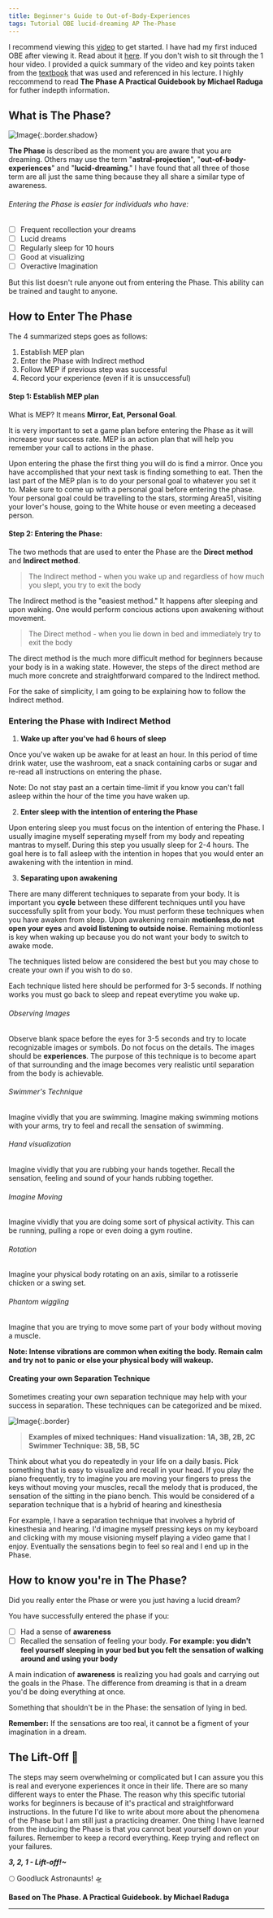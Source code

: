 ```yaml
---
title: Beginner's Guide to Out-of-Body-Experiences
tags: Tutorial OBE lucid-dreaming AP The-Phase
--- 
```


I recommend viewing this [video] to get started. I have had my first induced OBE after viewing it. Read about it [here]. If you don't wish to sit through the 1 hour video. I provided a quick summary of the video and key points taken from the [textbook] that was used and referenced in his lecture. I highly reccommend to read __The Phase A Practical Guidebook by Michael Raduga__ for futher indepth information. 

## What is The Phase?

![Image](/images/phase.jpg){:.border.shadow}

**The Phase** is described as the moment you are aware that you are dreaming. Others may use the term "__astral-projection__", "__out-of-body-experiences__" and "__lucid-dreaming__." I have found that all three of those term are all just the same thing because they all share a similar type of awareness. 

###### Entering the Phase is easier for individuals who have:
- [ ] Frequent recollection your dreams
- [ ] Lucid dreams
- [ ] Regularly sleep for 10 hours
- [ ] Good at visualizing 
- [ ] Overactive Imagination 

But this list doesn't rule anyone out from entering the Phase. This ability can be trained and taught to anyone.  

## How to Enter The Phase

The 4 summarized steps goes as follows:

1. Establish MEP plan
2. Enter the Phase with Indirect method
3. Follow MEP if previous step was successful 
4. Record your experience (even if it is unsuccessful)

#### Step 1: Establish MEP plan 

What is MEP? It means **Mirror, Eat, Personal Goal**. 

It is very important to set a game plan before entering the Phase as it will increase your success rate. MEP is an action plan that will help you remember your call to actions in the phase. 

Upon entering the phase the first thing you will do is find a mirror. Once you have accomplished that your next task is finding something to eat. Then the last part of the MEP plan is to do your personal goal to whatever you set it to. Make sure to come up with a personal goal before entering the phase. Your personal goal could be travelling to the stars, storming Area51, visiting your lover's house, going to the White house or even meeting a deceased person.

#### Step 2: Entering the Phase:

The two methods that are used to enter the Phase are the **Direct method** and **Indirect method**. 

> The Indirect method - when you wake up and regardless of how much you slept, you try to exit the body 

The Indirect method is the "easiest method." It happens after sleeping and upon waking. One would perform concious actions upon awakening without movement. 

> The Direct method - when you lie down in bed and immediately try to exit the body 

The direct method is the much more difficult method for beginners because your body is in a waking state. However, the steps of the direct method are much more concrete and straightforward compared to the Indirect method. 

For the sake of simplicity, I am going to be explaining how to follow the Indirect method. 

### Entering the Phase with Indirect Method

1. **Wake up after you've had 6 hours of sleep** 

Once you've waken up be awake for at least an hour. In this period of time drink water, use the washroom, eat a snack containing carbs or sugar and re-read all instructions on entering the phase. 

Note: Do not stay past an a certain time-limit if you know you can't fall asleep within the hour of the time you have waken up. 

2. **Enter sleep with the intention of entering the Phase**

Upon entering sleep you must focus on the intention of entering the Phase. I usually imagine myself seperating myself from my body and repeating mantras to myself. During this step you usually sleep for 2-4 hours. The goal here is to fall asleep with the intention in hopes that you would enter an awakening with the intention in mind. 

3. **Separating upon awakening** 

There are many different techniques to separate from your body. It is important you **cycle** between these different techniques until you have successfully split from your body. You must perform these techniques when you have awaken from sleep. Upon awakening remain **motionless**,**do not open your eyes** and **avoid listening to outside noise**. Remaining motionless is key when waking up because you do not want your body to switch to awake mode. 

The techniques listed below are considered the best but you may chose to create your own if you wish to do so. 

Each technique listed here should be performed for 3-5 seconds. If nothing works you must go back to sleep and repeat everytime you wake up. 

###### Observing Images
Observe blank space before the eyes for 3-5 seconds and try to locate recognizable images or symbols. Do not focus on the details. The images should be __experiences__. The purpose of this technique is to become apart of that surrounding and the image becomes very realistic until separation from the body is achievable. 

###### Swimmer's Technique
Imagine vividly that you are swimming. Imagine making swimming motions with your arms, try to feel and recall the sensation of swimming. 

###### Hand visualization
Imagine vividly that you are rubbing your hands together. Recall the sensation, feeling and sound of your hands rubbing together. 

###### Imagine Moving
Imagine vividly that you are doing some sort of physical activity. This can be running, pulling a rope or even doing a gym routine. 

###### Rotation 
Imagine your physical body rotating on an axis, similar to a rotisserie chicken or a swing set.

###### Phantom wiggling 
Imagine that you are trying to move some part of your body without moving a muscle. 

__Note: Intense vibrations are common when exiting the body. Remain calm and try not to panic or else your physical body will wakeup.__

#### Creating your own Separation Technique 

Sometimes creating your own separation technique may help with your success in separation. These techniques can be categorized and be mixed. 

![Image](/images/phaseentrance.jpg){:.border}

> __Examples of mixed techniques:__
> __Hand visualization: 1A, 3B, 2B, 2C__
> __Swimmer Technique: 3B, 5B, 5C__

Think about what you do repeatedly in your life on a daily basis. Pick something that is easy to visualize and recall in your head. If you play the piano frequently, try to imagine you are moving your fingers to press the keys without moving your muscles, recall the melody that is produced, the sensation of the sitting in the piano bench. This would be considered of a separation technique that is a hybrid of hearing and kinesthesia  

For example, I have a separation technique that involves a hybrid of kinesthesia and hearing. I'd imagine myself pressing keys on my keyboard and clicking with my mouse visioning myself playing a video game that I enjoy. Eventually the sensations begin to feel so real and I end up in the Phase.

## How to know you're in The Phase? 

Did you really enter the Phase or were you just having a lucid dream? 

You have successfully entered the phase if you: 
- [ ] Had a sense of **awareness** 
- [ ] Recalled the sensation of feeling your body. __For example: you didn't feel yourself sleeping in your bed but you felt the sensation of walking around and using your body__

A main indication of **awareness** is realizing you had goals and carrying out the goals in the Phase. The difference from dreaming is that in a dream you'd be doing everything at once. 

Something that shouldn't be in the Phase: the sensation of lying in bed.

**Remember:** If the sensations are too real, it cannot be a figment of your imagination in a dream. 

## The Lift-Off :rocket: 

The steps may seem overwhelming or complicated but I can assure you this is real and everyone experiences it once in their life. There are so many different ways to enter the Phase. The reason why this specific tutorial works for beginners is because of it's practical and straightforward instructions. In the future I'd like to write about more about the phenomena of the Phase but I am still just a practicing dreamer. One thing I have learned from the inducing the Phase is that you cannot beat yourself down on your failures. Remember to keep a record everything. Keep trying and reflect on your failures. 

***3, 2, 1 - Lift-off!~***

:full_moon: Goodluck Astronaunts! :flying_saucer: 


__Based on The Phase. A Practical Guidebook. by Michael Raduga__

[here]: <https://rainbowkitty-sparkle.github.io/2021/05/25/My-First-OBE.html>
[video]: <https://www.youtube.com/watch?v=YQjAIlFZWWc&t=4010s>
[textbook]: <https://www.amazon.ca/Phase-Shattering-Illusion-Reality/dp/1500578037>

---